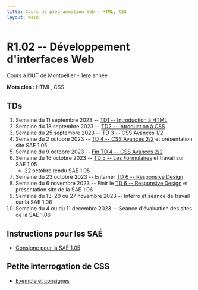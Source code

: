 ```yaml
---
title: Cours de programmation Web - HTML, CSS
layout: main
---
```


# R1.02 -- Développement d'interfaces Web
Cours à l'IUT de Montpellier - 1ère année

**Mots clés :** HTML, CSS

## TDs

1. Semaine du 11 septembre 2023 -- [TD1 -- Introduction à HTML](tutorials/tutorial1.html)
1. Semaine du 18 septembre 2023 -- [TD2 -- Introduction à CSS ](tutorials/tutorial2.html)
1. Semaine du 25 septembre 2023 -- [TD 3 -- CSS Avancés 1/2](tutorials/tutorial3.html)
1. Semaine du 2 octobre 2023 -- [TD 4 -- CSS Avancés 2/2](tutorials/tutorial4.html) et présentation site SAE 1.05  
1. Semaine du 9 octobre 2023 -- [ Fin TD 4 -- CSS Avancés 2/2](tutorials/tutorial4.html) 
1. Semaine du 16 octobre 2023 -- [TD 5 -- Les Formulaires](tutorials/tutorial5.html) et travail sur SAE 1.05
    * 22 octobre rendu SAE 1.05 
1. Semaine du 23 octobre 2023 -- Entamer [TD 6 -- Responsive Design](tutorials/tutorial6.html)
1. Semaine du 6 novembre 2023 -- Finir le [TD 6 -- Responsive Design](tutorials/tutorial6.html) et présentation site de la SAE 1.06
1. Semaine du 13, 20 ou 27 novembre 2023 -- Interro et séance de travail sur la SAE 1.06
1. Semaine du 4 ou du 11 decembre 2023 -- Séance d'évaluation des sites de la SAE 1.06

<!--## Compléments optionnels-->
 
<!--1. [Coder des colonnes responsive à la Bootstrap](assets/tut5-complement.html)-->

## Instructions pour les SAÉ
* [Consigne pour la SAÉ 1.05](SAE_105.html)
<!-- * [Consigne pour la SAÉ 1.06](SAE_106.html)-->

## Petite interrogation de CSS
* [Exemple et consignes](exempleTest.html)


